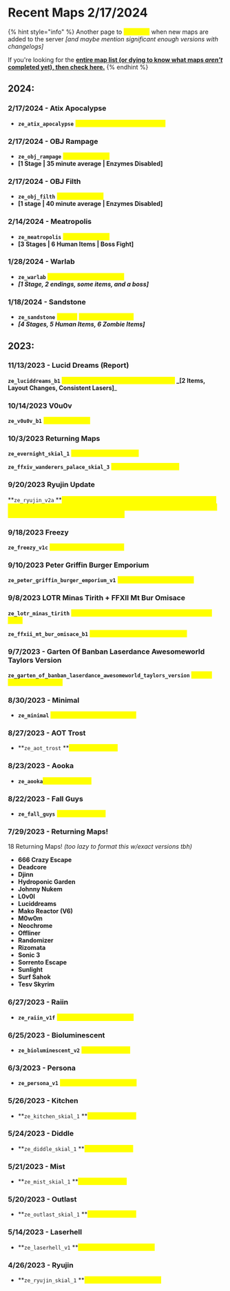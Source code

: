 # Recent Maps 2/17/2024

{% hint style="info" %}
Another page to <mark style="color:yellow;">**highlight**</mark> when new maps are added to the server _\[and maybe mention significant enough versions with changelogs]_

If you're looking for the [**entire map list (or dying to know what maps **_**aren't**_** completed yet), then check here.**](./)
{% endhint %}

## 2024:

### 2/17/2024 - Atix Apocalypse

* **`ze_atix_apocalypse`** <mark style="color:yellow;">**(returned to map list) (CS Port)**</mark>

### 2/17/2024 - OBJ Rampage

* **`ze_obj_rampage`** <mark style="color:yellow;">**added (CS Port)**</mark>
* **\[1 Stage | 35 minute average | Enzymes Disabled]**

### 2/17/2024 - OBJ Filth

* **`ze_obj_filth`** <mark style="color:yellow;">**added (CS Port)**</mark>
* **\[1 stage | 40 minute average | Enzymes Disabled]**

### 2/14/2024 - Meatropolis

* **`ze_meatropolis`** <mark style="color:yellow;">**added (CS Port)**</mark>
* **\[3 Stages | 6 Human Items | Boss Fight]**

### **1/28/2024 - Warlab**

* **`ze_warlab`** <mark style="color:yellow;">**added! (TF2 Original Map)**</mark>&#x20;
* _**\[1 Stage, 2 endings, some items, and a boss]**_

### 1/18/2024 - Sandstone

* **`ze_sandstone`** <mark style="color:yellow;">**added!**</mark> <mark style="color:yellow;">**(TF2 Original Map)**</mark>&#x20;
* _**\[4 Stages, 5 Human Items, 6 Zombie Items]**_

## 2023:

### 11/13/2023 - Lucid Dreams (Report)

**`ze_luciddreams_b1` **<mark style="color:yellow;">**added (CS Port, newer version of map)**</mark> _**\[2 Items, Layout Changes, Consistent Lasers]**_

### 10/14/2023 V0u0v

**`ze_v0u0v_b1`** <mark style="color:yellow;">**added (CS Port)**</mark>

### 10/3/2023 Returning Maps

**`ze_evernight_skial_1`** <mark style="color:yellow;">**has returned! (CS Port)**</mark>

**`ze_ffxiv_wanderers_palace_skial_3`** <mark style="color:yellow;">**has returned! (CS Port)**</mark>

### 9/20/2023 Ryujin Update

**`ze_ryujin_v2a` **<mark style="color:yellow;">**has been updated! (Checkpoints have been added to the map for \[3] areas of the map (temple completions) & items spawn at the tree on checkpoint load, boss nerfs.**</mark>

### 9/18/2023 Freezy

**`ze_freezy_v1c`** <mark style="color:yellow;">**added (TF2 Original Map)**</mark>

### 9/10/2023 Peter Griffin Burger Emporium

**`ze_peter_griffin_burger_emporium_v1`** <mark style="color:yellow;">**added (TF2 Original map.)**</mark>

### 9/8/2023 LOTR Minas Tirith + FFXII Mt Bur Omisace

**`ze_lotr_minas_tirith`** <mark style="color:yellow;">**has been re-ported (ver skial 12); should be less jank!**</mark>

**`ze_ffxii_mt_bur_omisace_b1`** <mark style="color:yellow;">**has returned to map list (CS Port)**</mark>

### 9/7/2023 - Garten Of Banban Laserdance Awesomeworld Taylors Version

**`ze_garten_of_banban_laserdance_awesomeworld_taylors_version`** <mark style="color:yellow;">**added! (TF2 Original Map)**</mark>

### 8/30/2023 - Minimal

* **`ze_minimal`** <mark style="color:yellow;">**returned to map list (CS Port)**</mark>

### 8/27/2023 - AOT Trost

* **`ze_aot_trost` **<mark style="color:yellow;">**added! (CS Port)**</mark>

### 8/23/2023 - Aooka

* **`ze_aooka`**<mark style="color:yellow;">**added! (CS Port)**</mark>

### 8/22/2023 - Fall Guys

* **`ze_fall_guys`** <mark style="color:yellow;">**added! (CS Port)**</mark>

### 7/29/2023 - Returning Maps!

18 Returning Maps! _(too lazy to format this w/exact versions tbh)_

* **666 Crazy Escape**
* **Deadcore**
* **Djinn**
* **Hydroponic Garden**
* **Johnny Nukem**
* **L0v0l**
* **Luciddreams**
* **Mako Reactor (V6)**
* **M0w0m**
* **Neochrome**
* **Offliner**
* **Randomizer**
* **Rizomata**
* **Sonic 3**
* **Sorrento Escape**
* **Sunlight**
* **Surf Sahok**
* **Tesv Skyrim**

### 6/27/2023 - Raiin

* **`ze_raiin_v1f`** <mark style="color:yellow;">**added! (TF2 Original Map)**</mark>

### 6/25/2023 - Bioluminescent

* **`ze_bioluminescent_v2`** <mark style="color:yellow;">**added! (CS Port)**</mark>

### 6/3/2023 - Persona

* **`ze_persona_v1`** <mark style="color:yellow;">**added! (TF2 Original Map)**</mark>

### 5/26/2023 - Kitchen

* **`ze_kitchen_skial_1` **<mark style="color:yellow;">**added! (CS Port)**</mark>

### 5/24/2023 - Diddle

* **`ze_diddle_skial_1` **<mark style="color:yellow;">**added! (CS Port)**</mark>

### 5/21/2023 - Mist

* **`ze_mist_skial_1` **<mark style="color:yellow;">**added! (CS Port)**</mark>

### 5/20/2023 - Outlast

* **`ze_outlast_skial_1` **<mark style="color:yellow;">**added! (CS Port)**</mark>

### 5/14/2023 - Laserhell

* **`ze_laserhell_v1` **<mark style="color:yellow;">**added! (TF2 Original Map)**</mark>

### 4/26/2023 - Ryujin

* **`ze_ryujin_skial_1` **<mark style="color:yellow;">**added! (TF2 Original Map)**</mark>

&#x20;



##

##

